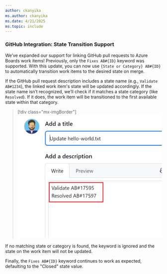 ```yaml
---
author: ckanyika
ms.author: ckanyika
ms.date: 4/21/2025
ms.topic: include
---
```


### GitHub Integration: State Transition Support

We’ve expanded our support for linking GitHub pull requests to Azure Boards work items! Previously, only the `Fixes AB#{ID}` keyword was supported. With this update, you can now use `{State or Category} AB#{ID}` to automatically transition work items to the desired state on merge.

If the GitHub pull request description includes a state name (e.g., `Validate AB#1234`), the linked work item's state will be updated accordingly. If the state name isn’t recognized, we’ll check if it matches a state category (like `Resolved`). If it does, the work item will be transitioned to the first available state within that category. 

> [!div class="mx-imgBorder"]
> [![Screenshot of validate work item.](../../media/255-boards-01.png "Screenshot of validate work item")](../../media/255-boards-01.png#lightbox)

If no matching state or category is found, the keyword is ignored and the state on the work item will not be updated.
    
Finally, the `Fixes AB#{ID}` keyword continues to work as expected, defaulting to the &quot;Closed&quot; state value.
